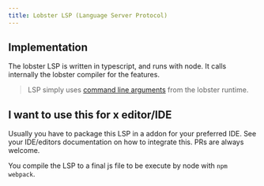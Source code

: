 ```yaml
---
title: Lobster LSP (Language Server Protocol)
---
```


Implementation
-------------------
The lobster LSP is written in typescript, and runs with node.
It calls internally the lobster compiler for the features.
> LSP simply uses [command line arguments](command_line_usage.html) from the lobster runtime.

I want to use this for x editor/IDE
--------------------------------------
Usually you have to package this LSP in a addon for your preferred IDE.
See your IDE/editors documentation on how to integrate this. 
PRs are always welcome.

You compile the LSP to a final js file to be execute by node with `npm webpack`.